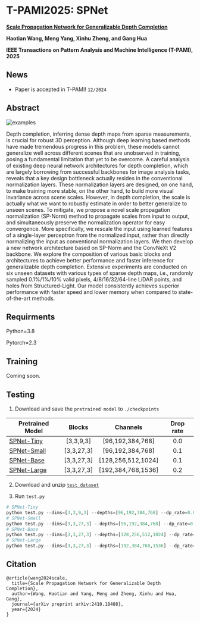 # T-PAMI2025: SPNet

**[Scale Propagation Network for Generalizable Depth Completion](https://ieeexplore.ieee.org/document/10786388)**

**Haotian Wang, Meng Yang, Xinhu Zheng, and Gang Hua**

**IEEE Transactions on Pattern Analysis and Machine Intelligence (T-PAMI), 2025**

## News

- Paper is accepted in T-PAMI! `12/2024`

## Abstract

![examples](https://github.com/user-attachments/assets/140d0a37-fb7f-4b91-ad6a-1cc1143e45ad)

Depth completion, inferring dense depth maps from sparse measurements, is crucial for robust 3D perception. Although deep learning based methods have made tremendous progress in this problem, these models cannot generalize well across different scenes that are unobserved in training, posing a fundamental limitation that yet to be overcome. A careful analysis of existing deep neural network architectures for depth completion, which are largely borrowing from successful backbones for image analysis tasks, reveals that a key design bottleneck actually resides in the conventional normalization layers. These normalization layers are designed, on one hand, to make training more stable, on the other hand, to build more visual invariance across scene scales. However, in depth completion, the scale is actually what we want to robustly estimate in order to better generalize to unseen scenes. To mitigate, we propose a novel scale propagation normalization (SP-Norm) method to propagate scales from input to output, and simultaneously preserve the normalization operator for easy convergence. More specifically, we rescale the input using learned features of a single-layer perceptron from the normalized input, rather than directly normalizing the input as conventional normalization layers. We then develop a new network architecture based on SP-Norm and the ConvNeXt V2 backbone. We explore the composition of various basic blocks and architectures to achieve better performance and faster inference for generalizable depth completion. Extensive experiments are conducted on six unseen datasets with various types of sparse depth maps, i.e., randomly sampled 0.1\%/1\%/10\% valid pixels, 4/8/16/32/64-line LiDAR points, and holes from Structured-Light. Our model consistently achieves superior performance with faster speed and lower memory when compared to state-of-the-art methods.


## Requirments

Python=3.8

Pytorch=2.3 

## Training

Coming soon.

## Testing 

1. Download and save the `pretrained model` to `./checkpoints`

| Pretrained Model                                                                                    | Blocks    | Channels | Drop rate |
| --------------------------------------------------------------------------------------------------- |:-------:|:--------:|:-------:|
| [SPNet-Tiny](https://drive.google.com/file/d/1ivmCX-i9lej4uJhT0Yyk2Nq9ZmoQlsB9/view?usp=drive_link)    | [3,3,9,3]  | [96,192,384,768]    | 0.0  |
| [SPNet-Small](https://drive.google.com/file/d/1Ba-W3oX62lCjx5MvvGkn91LXP6SuCnV6/view?usp=drive_link)   | [3,3,27,3] | [96,192,384,768]    | 0.1  | 
| [SPNet-Base](https://drive.google.com/file/d/1B9uPRVPGm1F8F-isVDVzEdHgxXmp43hn/view?usp=drive_link)    | [3,3,27,3] | [128,256,512,1024]  | 0.1  | 
| [SPNet-Large](https://drive.google.com/file/d/11dujPviL4pKLEXytXK0mEmPBNQDqgEak/view?usp=drive_link)   | [3,3,27,3] | [192,384,768,1536]  | 0.2  | 

2. Download and unzip [`test dataset`](https://drive.google.com/file/d/10tME1cuV0PVxrFLauTlv5SdQbZLUfdGy/view?usp=drive_link)

3. Run `test.py`

```python
# SPNet-Tiny
python test.py --dims=[3,3,9,3] --depths=[96,192,384,768] --dp_rate=0.0 --model_dir='checkpoints/Tiny.pth'
# SPNet-Small
python test.py --dims=[3,3,27,3] --depths=[96,192,384,768] --dp_rate=0.1 --model_dir='checkpoints/Small.pth'
# SPNet-Base
python test.py --dims=[3,3,27,3] --depths=[128,256,512,1024] --dp_rate=0.1 --model_dir='checkpoints/Base.pth'
# SPNet-Large
python test.py --dims=[3,3,27,3] --depths=[192,384,768,1536] --dp_rate=0.2 --model_dir='checkpoints/Large.pth'
```

## Citation

```
@article{wang2024scale,
  title={Scale Propagation Network for Generalizable Depth Completion},
  author={Wang, Haotian and Yang, Meng and Zheng, Xinhu and Hua, Gang},
  journal={arXiv preprint arXiv:2410.18408},
  year={2024}
}
```
